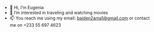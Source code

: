 - 👋 Hi, I’m Eugenia 
- 👀 I’m interested in traveling and watching movies
- 📫 You reach me using my email: baiden2ama1@gmail.com or contact me on +233 55 697 4623
  

<!---
BaidenGenie/BaidenGenie is a ✨ special ✨ repository because its `README.md` (this file) appears on your GitHub profile.
You can click the Preview link to take a look at your changes.
--->
